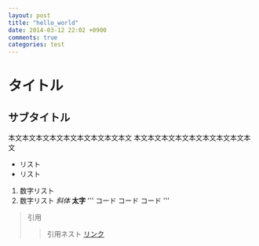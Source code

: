 ```yaml
---
layout: post
title: "hello_world"
date: 2014-03-12 22:02 +0900
comments: true
categories: test
---
```

# タイトル
## サブタイトル
本文本文本文本文本文本文本文本文本文  本文本文本文本文本文本文本文本文本文
* リスト
* リスト
1. 数字リスト
2. 数字リスト
*斜体*
**太字**
'''
コード
コード
コード
'''
>引用
>>引用ネスト
[リンク](http://www.google.com "リンク先")  
